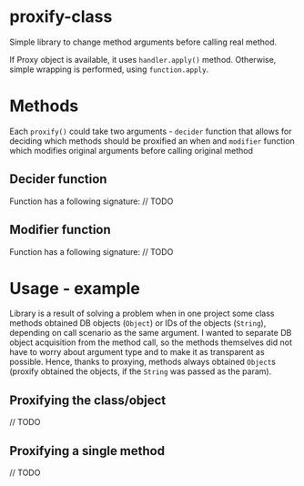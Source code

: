 # proxify-class
Simple library to change method arguments before calling real method.

If Proxy object is available, it uses `handler.apply()` method. Otherwise, simple wrapping is performed, using `function.apply`.

# Methods
Each `proxify()` could take two arguments - `decider` function that allows for deciding which methods should be proxified an when and `modifier` function which modifies original arguments before calling original method

## Decider function
Function has a following signature: // TODO

## Modifier function
Function has a following signature: // TODO

# Usage - example
Library is a result of solving a problem when in one project some class methods obtained DB objects (`Object`) or IDs of the objects (`String`), depending on call scenario as the same argument. I wanted to separate DB object acquisition from the method call, so the methods themselves did not have to worry about argument type and to make it as transparent as possible. Hence, thanks to proxying, methods always obtained `Object`s (proxify obtained the objects, if the `String` was passed as the param).

## Proxifying the class/object
// TODO

## Proxifying a single method
// TODO
